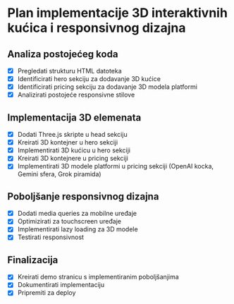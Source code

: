 # Plan implementacije 3D interaktivnih kućica i responsivnog dizajna

## Analiza postojećeg koda
- [x] Pregledati strukturu HTML datoteka
- [x] Identificirati hero sekciju za dodavanje 3D kućice
- [x] Identificirati pricing sekciju za dodavanje 3D modela platformi
- [x] Analizirati postojeće responsivne stilove

## Implementacija 3D elemenata
- [x] Dodati Three.js skripte u head sekciju
- [x] Kreirati 3D kontejner u hero sekciji
- [x] Implementirati 3D kućicu u hero sekciji
- [x] Kreirati 3D kontejnere u pricing sekciji
- [x] Implementirati 3D modele platformi u pricing sekciji (OpenAI kocka, Gemini sfera, Grok piramida)

## Poboljšanje responsivnog dizajna
- [x] Dodati media queries za mobilne uređaje
- [x] Optimizirati za touchscreen uređaje
- [x] Implementirati lazy loading za 3D modele
- [x] Testirati responsivnost

## Finalizacija
- [x] Kreirati demo stranicu s implementiranim poboljšanjima
- [x] Dokumentirati implementaciju
- [x] Pripremiti za deploy